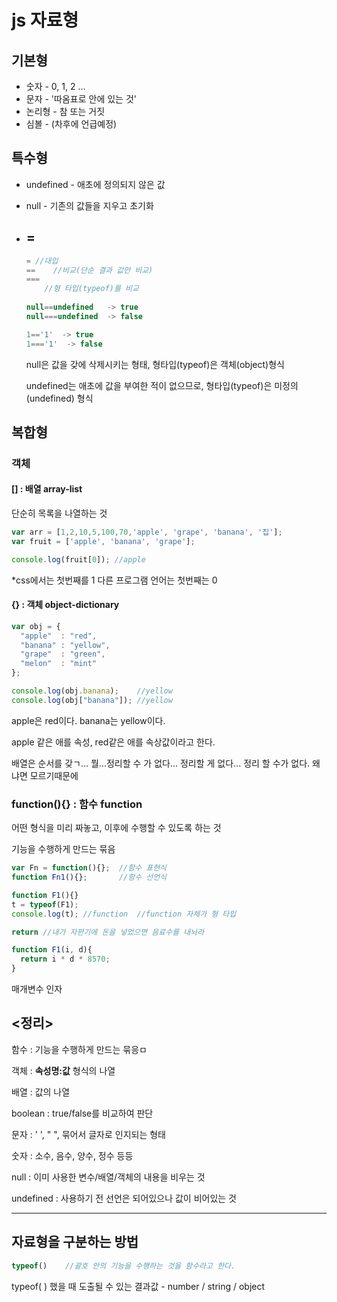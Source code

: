# js 자료형

## 기본형

- 숫자 - 0, 1, 2 ...
- 문자 - '따옴표로 안에 있는 것' 
- 논리형 - 참 또는 거짓
- 심볼 - (차후에 언급예정)



## 특수형

- undefined - 애초에 정의되지 않은 값

- null - 기존의 값들을 지우고 초기화

- ## =

  ```javascript
  =	//대입
  ==	//비교(단순 결과 값만 비교)
  ===
      //형 타입(typeof)를 비교
      
  null==undefined   -> true
  null===undefined  -> false
  
  1=='1'  -> true
  1==='1'  -> false
  ```

  null은 값을 갖에 삭제시키는 형태, 형타입(typeof)은 객체(object)형식

  undefined는 애초에 값을 부여한 적이 없으므로, 형타입(typeof)은 미정의(undefined) 형식

  



## 복합형

### 객체

#### [] : 배열 array-list 

단순히 목록을  나열하는 것

```javascript
var arr = [1,2,10,5,100,70,'apple', 'grape', 'banana', '집'];
var fruit = ['apple', 'banana', 'grape'];

console.log(fruit[0]); //apple
```

*css에서는 첫번째를 1
다른 프로그램  언어는 첫번째는 0



#### {} : 객체 object-dictionary 

```javascript
var obj = {
  "apple"  : "red",
  "banana" : "yellow",
  "grape"  : "green",
  "melon"  : "mint"
};

console.log(obj.banana);	//yellow
console.log(obj["banana"]);	//yellow

```

apple은 red이다. banana는 yellow이다.

apple 같은 애를 속성, red같은 애를 속상값이라고 한다.



배열은 순서를  갖ㄱ... 뭘...정리할 수 가 없다... 정리할 게 없다... 정리 할 수가 없다. 왜냐면 모르기때문에



### function(){} : 함수 function

어떤 형식을 미리 짜놓고, 이후에 수행할 수 있도록 하는 것

기능을 수행하게 만드는 묶음

```javascript
var Fn = function(){}; 	//함수 표현식
function Fn1(){}; 		//함수 선언식
```

```javascript
function F1(){}
t = typeof(F1);
console.log(t);	//function	//function 자체가 형 타입
```

```javascript
return //내가 자판기에 돈을 넣었으면 음료수를 내놔라
```



```javascript
function F1(i, d){
  return i * d * 8570;
}
```

매개변수
인자



## <정리>

함수 : 기능을 수행하게 만드는 묶응ㅁ

객체 : **속성명:값** 형식의 나열

배열 : 값의 나열

boolean : true/false를 비교하여 판단

문자 : ' ', " ", 묶어서 글자로 인지되는 형태

숫자 : 소수, 음수, 양수, 정수 등등

null : 이미 사용한 변수/배열/객체의 내용을 비우는 것

undefined : 사용하기 전 선언은 되어있으나 값이 비어있는 것







---

## 자료형을 구분하는 방법

```javascript
typeof()	//괄호 안의 기능을 수행하는 것을 함수라고 한다.
```

typeof( ) 했을 때 도출될 수 있는 결과값 - number / string / object 









